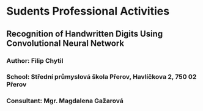 # Sudents Professional Activities

## Recognition of Handwritten Digits Using Convolutional Neural Network

### Author: Filip Chytil
### School: Střední průmyslová škola Přerov, Havlíčkova 2, 750 02 Přerov
### Consultant: Mgr. Magdalena Gažarová
